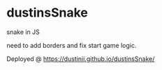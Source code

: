 # dustinsSnake
snake in JS

need to add borders and fix start game logic.

Deployed @ https://dustinii.github.io/dustinsSnake/
